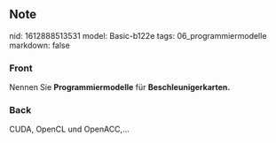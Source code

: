 ## Note
nid: 1612888513531
model: Basic-b122e
tags: 06_programmiermodelle
markdown: false

### Front
Nennen Sie <b>Programmiermodelle</b> für
<b>Beschleunigerkarten.</b>

### Back
CUDA, OpenCL und OpenACC,...
